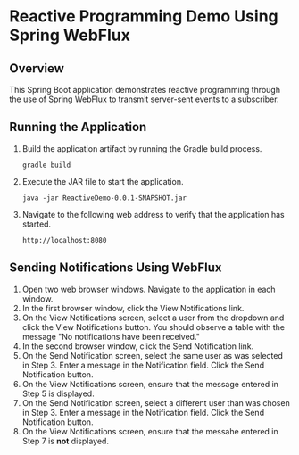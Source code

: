 # Reactive Programming Demo Using Spring WebFlux

## Overview
This Spring Boot application demonstrates reactive programming through the use of Spring WebFlux to transmit server-sent events to a subscriber.

## Running the Application

1. Build the application artifact by running the Gradle build process.


    `gradle build`
2. Execute the JAR file to start the application.



    `java -jar ReactiveDemo-0.0.1-SNAPSHOT.jar`

3. Navigate to the following web address to verify that the application has started.


    `http://localhost:8080`



## Sending Notifications Using WebFlux

1. Open two web browser windows. Navigate to the application in each window.
2. In the first browser window, click the View Notifications link.
3. On the View Notifications screen, select a user from the dropdown and click the View Notifications button.  You should observe a table with the message "No notifications have been received."
4. In the second browser window, click the Send Notification link.
5. On the Send Notification screen, select the same user as was selected in Step 3.  Enter a message in the Notification field.  Click the Send Notification button.
6. On the View Notifications screen, ensure that the message entered in Step 5 is displayed.
7. On the Send Notification screen, select a different user than was chosen in Step 3.  Enter a message in the Notification field.  Click the Send Notification button.
8. On the View Notifications screen, ensure that the messahe entered in Step 7 is **not** displayed.